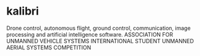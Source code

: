 # kalibri
Drone control, autonomous flight, ground control, communication, image processing and artificial intelligence software.  ASSOCIATION FOR UNMANNED VEHICLE SYSTEMS INTERNATIONAL STUDENT UNMANNED AERIAL SYSTEMS COMPETITION
